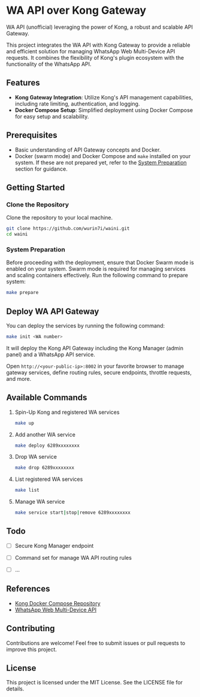 # WA API over Kong Gateway

WA API (unofficial) leveraging the power of Kong, a robust and scalable API Gateway.

This project integrates the WA API with Kong Gateway to provide a reliable and efficient solution for managing WhatsApp Web Multi-Device API requests. It combines the flexibility of Kong's plugin ecosystem with the functionality of the WhatsApp API.


## Features

- **Kong Gateway Integration**: Utilize Kong's API management capabilities, including rate limiting, authentication, and logging.
- **Docker Compose Setup**: Simplified deployment using Docker Compose for easy setup and scalability.


## Prerequisites

- Basic understanding of API Gateway concepts and Docker.
- Docker (swarm mode) and Docker Compose and `make` installed on your system.
  If these are not prepared yet, refer to the [System Preparation](#system-preparation) section for guidance.


## Getting Started

### Clone the Repository

Clone the repository to your local machine.
```bash
git clone https://github.com/wurin7i/waini.git
cd waini
```

### System Preparation

Before proceeding with the deployment, ensure that Docker Swarm mode is enabled on your system. Swarm mode is required for managing services and scaling containers effectively. Run the following command to prepare system:

```bash
make prepare
```

## Deploy WA API Gateway

You can deploy the services by running the following command:

```bash
make init <WA number>
```

It will deploy the Kong API Gateway including the Kong Manager (admin panel) and a WhatsApp API service.

Open `http://<your-public-ip>:8002` in your favorite browser to manage gateway services, define routing rules, secure endpoints, throttle requests, and more.


## Available Commands

1) Spin-Up Kong and registered WA services

    ```bash
    make up
    ```

2) Add another WA service

    ```bash
    make deploy 6289xxxxxxxx
    ```

3) Drop WA service

    ```bash
    make drop 6289xxxxxxxx
    ```

4) List registered WA services

    ```bash
    make list
    ```

5) Manage WA service

    ```bash
    make service start|stop|remove 6289xxxxxxxx
    ```

## Todo

- [ ] Secure Kong Manager endpoint
- [ ] Command set for manage WA API routing rules
- [ ] ...


## References

- [Kong Docker Compose Repository](https://github.com/Kong/docker-kong/tree/master/compose)
- [WhatsApp Web Multi-Device API](https://github.com/aldinokemal/go-whatsapp-web-multidevice)


## Contributing

Contributions are welcome! Feel free to submit issues or pull requests to improve this project.


## License

This project is licensed under the MIT License. See the LICENSE file for details.
